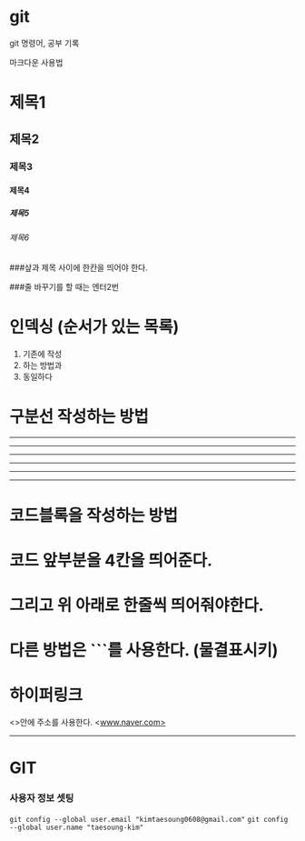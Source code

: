 # git
git 명령어, 공부 기록

마크다운 사용법
# 제목1
## 제목2
### 제목3
#### 제목4
##### 제목5
###### 제목6

###샆과 제목 사이에 한칸을 띄어야 한다.

###줄 바꾸기를 할 때는 엔터2번 

# 인덱싱 (순서가 있는 목록)

1. 기존에 작성
2. 하는 방법과
3. 동일하다

# 구분선 작성하는 방법
---
----
----- -
***
****
**** ** **

# 코드블록을 작성하는 방법
# 코드 앞부분을 4칸을 띄어준다.
# 그리고 위 아래로 한줄씩 띄어줘야한다.
# 다른 방법은 ```를 사용한다. (물결표시키)


# 하이퍼링크
<>안에 주소를 사용한다.
<www.naver.com>


---
# GIT

### 사용자 정보 셋팅

```git config --global user.email "kimtaesoung0608@gmail.com"```
```git config --global user.name "taesoung-kim"```
